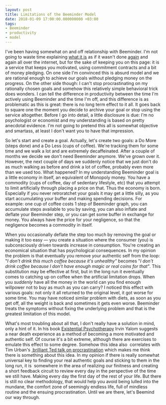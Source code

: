 ```yaml
---
layout: post
title: Limitations of the Beeminder Model
date: 2018-01-09 17:00:00.000000000 +03:00
tags:
- Beeminder
- productivity
- model
---
```


I've been having somewhat on and off relationship with Beeminder. I'm not going to waste time explaining 
<a href="https://www.beeminder.com/overview">what it is</a> as if it wasn't done 
<a href="http://lifehacker.com/5919627/beeminder-tracks-your-goals-motivates-you-by-charging-you-money-when-your-fall-behind">again</a> 
and again all over the internet, but for the sake of keeping you on this page: it is a service that keeps you 
motivated, using commitment contracts and a bit of money pledging. On one side I'm convinced this is absurd model and 
we are rational enough to achieve our goals without pledging money on the progress. On the other side though: I can't 
stop procrastinating on my rationally chosen goals and somehow this relatively simple behavioral trick does wonders. I 
can tell the difference in productivity between the time I'm actively using Beeminder and the time I'm off, and this 
difference is as problematic as this is great: there is no long term effect to it all. It goes back to square one the 
moment you decide to archive your goal or stop using the service altogether. Before I go into detail, a little 
disclosure is due: I'm no psychologist or economist and my understanding is based on pretty anecdotal evidence. I'm not 
going to pretend this all is somewhat objective and smartass, at least I don't want you to have that impression.

So let's start and create a goal. Actually, let's create two goals: a Do More (steps done) and a Do Less (cups of 
coffee). We're tracking them for some time and we walk a lot and are extremely decaffeinated. After a couple of months 
we decide we don't need Beeminder anymore. We've grown over it. However, the next couple of days we suddenly notice 
that we just don't do as much walking as before and drink a lot of coffee, probably even more than we used too. What 
happened? In my understanding Beeminder goal is a little economy in itself, an equivalent of Monopoly money. You have a 
commodity (cups of coffee, day of sedentary lifestyle, etc) that you attempt to limit artificially through placing a 
price on that. Thus the economy is born. Especially if you never retroratchet your goals it may get a little silly, as 
you start accumulating your buffer and making spending decisions. For example: one cup of coffee costs 1 step of 
Beeminder graph, you can accumulate steps available to you by saving, you can also inflate and deflate your Beeminder 
step, or you can get some buffer in exchange for money. You always have the price for your negligence, so that the 
negligence becomes a commodity in itself.

When you occasionally deflate the step too much by removing the goal or making it too easy — you create a situation 
where the consumer (you) is subconsciously driven towards increase in consumption. You're creating an economical 
situation that has psychological consequences. In my opinion the problem is that eventually you remove your authentic 
self from the loop: "<em>I don't drink this much coffee because it's unhealthy"</em> becomes "<em>I don't drink coffee 
because I don't have enough magic or real coins for that"</em>. This substitution may be effective at first, but in the 
long run it eventually comes to catching up on coffee when the artificial limitation drops. When you <em>suddenly</em> 
have all the money in the world can you find enough willpower not to buy as much as you can carry? I noticed this 
effect with various goals: not only it all returned to the original level, it got worse for some time. You may have 
noticed similar problem with diets, as soon as you get off, all the weight is back and sometimes it gets even worse. 
Beeminder treats the symptoms without fixing the underlying problem and that is the greatest limitation of this model.

What's most troubling about all that, I don't really have a solution in mind, only a hint of it. In his book 
<a href="https://www.amazon.com/Existential-Psychotherapy-Irvin-D-Yalom/dp/0465021476">Existential Psychotherapy</a> 
Irvin Yalom suggests a near death experience as a method of becoming a more motivated and authentic self. Of course 
it's a bit extreme, although there are exercises to emulate this effect to some degree. Somehow this idea also 
correlates with Tim Urban's <a href="https://www.ted.com/talks/tim_urban_inside_the_mind_of_a_master_procrastinator">
brilliant Ted talk on procrastination</a> which makes me think there is something about this idea. In my opinion if 
there is really somewhat universal key to finding your real authentic goals and sticking to them in the long run, it is 
somewhere in the area of realizing our finitness and creating a short feedback circuit to review every day in the 
perspective of the time we still have. Making every day the first day of the rest of your life. But there is still no 
clear methodology, that would help you avoid being lulled into the mundane, the comfort zone of seemingly endless life, 
full of mindless routine and the ensuing procrastination. Until we are there, let's Beemind our way through.